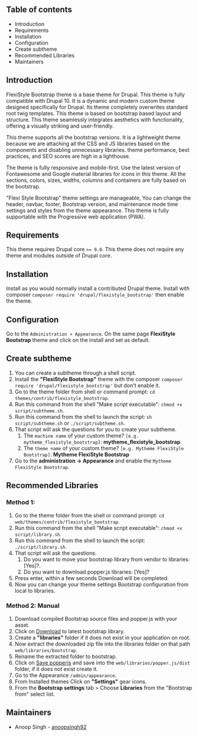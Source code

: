 ## Table of contents

- Introduction
- Requirements
- Installation
- Configuration
- Create subtheme
- Recommended Libraries
- Maintainers


## Introduction

FlexiStyle Bootstrap theme is a base theme for Drupal.
This theme is fully compatible with Drupal 10.
It is a dynamic and modern custom theme designed
specifically for Drupal. Its theme completely overwrites
standard root twig templates. This theme is based on
bootstrap based layout and structure. This theme seamlessly
integrates aesthetics with functionality, offering a
visually striking and user-friendly.

This theme supports all the bootstrap versions. It is a
lightweight theme because we are attaching all the CSS and
JS libraries based on the components and disabling
unnecessary libraries. theme performance, best practices,
and SEO scores are high in a lighthouse.

The theme is fully responsive and mobile-first. Use the
latest version of Fontawesome and Google material libraries
for icons in this theme. All the sections, colors, sizes,
widths, columns and containers are fully based on the
bootstrap.

"Flexi Style Bootstrap" theme settings are manageable, You
can change the header, navbar, footer, Bootstrap version,
and maintenance mode time settings and styles from the theme
appearance. This theme is fully supportable with the
Progressive web application (PWA).


## Requirements

This theme requires Drupal core `>= 9.0`.
This theme does not require any theme and modules outside of Drupal core.


## Installation

Install as you would normally install a contributed Drupal theme.
Install with composer `composer require 'drupal/flexistyle_bootstrap'`
then enable the theme.


## Configuration

Go to the `Administration » Appearance`.
On the same page **FlexiStyle Bootstrap** theme and click on
the install and set as default.


## Create subtheme

1. You can create a subtheme through a shell script.
2. Install the **"FlexiStyle Bootstrap"** theme with the composer
   `composer require 'drupal/flexistyle_bootstrap'` but don't enable it.
3. Go to the theme folder from shell or command
   prompt: `cd themes/contrib/flexistyle_bootstrap`.
4. Run this command from the shell "Make script
   executable": `chmod +x script/subtheme.sh`.
5. Run this command from the shell to launch the
   script: `sh script/subtheme.sh` or `./script/subtheme.sh`.
6. That script will ask the questions for you to create your subtheme.
	1. The `machine name` of your custom theme?
      `[e.g. mytheme_flexistyle_bootstrap]`: **mytheme_flexistyle_bootstrap**.
	2. The `theme name` of your custom theme?
      `[e.g. Mytheme FlexiStyle Bootstrap]`: **Mytheme FlexiStyle Bootstrap**
7. Go to the **administration -> Appearance** and enable
   the `Mytheme FlexiStyle Bootstrap`.


## Recommended Libraries

### Method 1:
1. Go to the theme folder from the shell or command prompt:
    `cd web/themes/contrib/flexistyle_bootstrap`.
2. Run this command from the shell "Make script executable":
   `chmod +x script/library.sh`.
3. Run this command from the shell to launch the script:
   `./script/library.sh`.
4. That script will ask the questions.
   1. Do you want to move your bootstrap library from vendor to
   libraries: [Yes]?.
   2. Do you want to download popper.js libraries: [Yes]?
5. Press enter, within a few seconds Download will be completed.
6. Now you can change your theme settings Bootstrap configuration from
   local to libraries.

### Method 2: Manual
1. Download compiled Bootstrap source files and popper.js with your asset.
2. Click on [Download](https://github.com/twbs/bootstrap/archive/v5.3.3.zip) to latest bootstrap library.
3. Create a **"libraries"** folder if it does not exist in your application
   on root.
4. Now extract the downloaded zip file into the libraries folder on that
   path `web/libraries/bootstrap`.
5. Rename the extracted folder to bootstrap.
6. Click on [Save popperjs](https://cdn.jsdelivr.net/npm/@popperjs/core@2.11.8/dist/umd/popper.min.js) and save into the `web/libraries/popper.js/dist` folder, if it does not exist create it.
7. Go to the Appearance `/admin/appearance`.
8. From Installed themes Click on **"Settings"** gear icons.
9. From the **Bootstrap settings** tab > Choose **Libraries** from the
   "Bootstrap from" select list.


## Maintainers

- Anoop Singh - [anoopsingh92](https://www.drupal.org/u/anoopsingh92)
